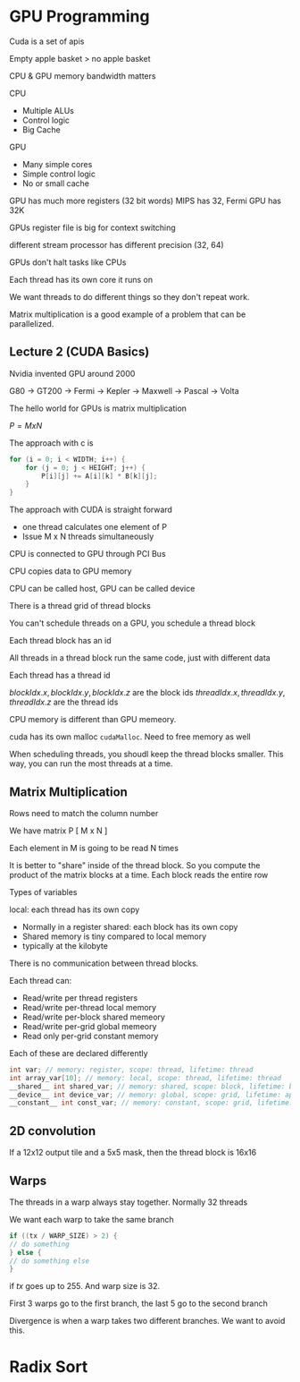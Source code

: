# GPU Programming

Cuda is a set of apis

Empty apple basket > no apple basket

CPU & GPU memory bandwidth matters

CPU 
- Multiple ALUs
- Control logic
- Big Cache


GPU 
- Many simple cores
- Simple control logic
- No or small cache 

GPU has much more registers (32 bit words)
MIPS has 32, Fermi GPU has 32K 

GPUs register file is big for context switching

different stream processor has different precision (32, 64)

GPUs don't halt tasks like CPUs

Each thread has its own core it runs on

We want threads to do different things so they don't repeat work.

Matrix multiplication is a good example of a problem that can be parallelized.


## Lecture 2 (CUDA Basics)

Nvidia invented GPU around 2000

G80 -> GT200 -> Fermi -> Kepler -> Maxwell -> Pascal -> Volta

The hello world for GPUs is matrix multiplication

$P = M x N$

The approach with c is
```c
for (i = 0; i < WIDTH; i++) {
    for (j = 0; j < HEIGHT; j++) {
        P[i][j] += A[i][k] * B[k][j];
    }
}
```


The approach with CUDA is straight forward

- one thread calculates one element of P
- Issue M x N threads simultaneously

CPU is connected to GPU through PCI Bus

CPU copies data to GPU memory

CPU can be called host, 
GPU can be called device

There is a thread grid of thread blocks

You can't schedule threads on a GPU, you schedule a thread block

Each thread block has an id

All threads in a thread block run the same code, just with different data

Each thread has a thread id

$blockIdx.x, blockIdx.y, blockIdx.z$ are the block ids
$threadIdx.x, threadIdx.y, threadIdx.z$ are the thread ids



CPU memory is different than GPU memeory. 

cuda has its own malloc `cudaMalloc`. Need to free memory as well

When scheduling threads, you shoudl keep the thread blocks smaller. This way, you can run the most threads at a time. 


## Matrix Multiplication

Rows need to match the column number



We have matrix P [ M x N ]

Each element in M is going to be read N times

It is better to "share" inside of the thread block. So you compute the product of the matrix blocks at a time. Each block reads the entire row


Types of variables

local: each thread has its own copy 
- Normally in a register
shared: each block has its own copy
- Shared memory is tiny compared to local memory
- typically at the kilobyte


There is no communication between thread blocks. 

Each thread can:
- Read/write per thread registers
- Read/write per-thread local memory
- Read/write per-block shared memeory
- Read/write per-grid global memeory
- Read only per-grid constant memory

Each of these are declared differently

```c    
int var; // memory: register, scope: thread, lifetime: thread
int array_var[10]; // memory: local, scope: thread, lifetime: thread
__shared__ int shared_var; // memory: shared, scope: block, lifetime: block
__device__ int device_var; // memory: global, scope: grid, lifetime: application
__constant__ int const_var; // memory: constant, scope: grid, lifetime: application
```


## 2D convolution

If a 12x12 output tile and a 5x5 mask, then the thread block is 16x16


## Warps

The threads in a warp always stay together. Normally 32 threads

We want each warp to take the same branch

```c
if ((tx / WARP_SIZE) > 2) {
// do something
} else {
// do something else
}
```

if $tx$ goes up to 255. And warp size is 32. 

First 3 warps go to the first branch, the last 5 go to the second branch

Divergence is when a warp takes two different branches. We want to avoid this. 


# Radix Sort






